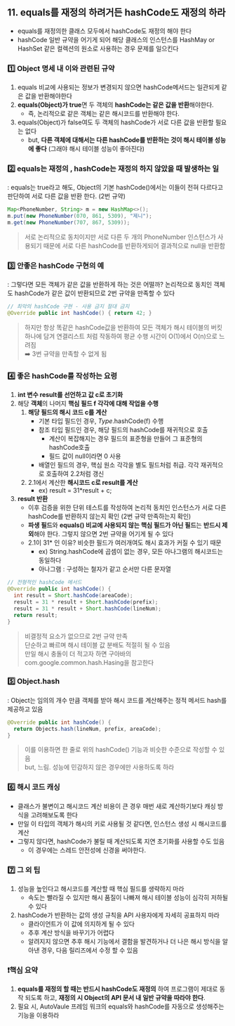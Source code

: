 ## 11. equals를 재정의 하려거든 hashCode도 재정의 하라
* equals를 재정의한 클래스 모두에서 hashCode도 재정의 해야 한다
* hashCode 일반 규약을 어기게 되어 해당 클래스의 인스턴스를 HashMay or HashSet 같은 컬렉션의 원소로 사용하는 경우 문제를 일으킨다
### 1️⃣ Object 명세 내 이와 관련된 규약
 1. equals 비교에 사용되는 정보가 변경되지 않으면 hashCode메서드는 일관되게 같은 값을 반환해야한다
 2. **equals(Object)가 true**면 두 객체의 **hashCode는 같은 값을 반환**해야한다.
    * 즉, 논리적으로 같은 객체는 같은 해시코드를 반환해야 한다.
 3. equals(Object)가 false여도 두 객체의 hashCode가 서로 다른 값을 반환할 필요는 없다
    * but, **다른 객체에 대해서는 다른 hashCode를 반환하는 것이 해시 테이블 성능에 좋다** (그래야 해시 테이블 성능이 좋아진다)
### 2️⃣ equals는 재정의 , hashCode는 재정의 하지 않았을 때 발생하는 일
: equals는 true라고 해도, Object의 기본 hashCode()에서는 이들이 전혀 다르다고 판단하여 서로 다른 값을 반환 한다. (2번 규약) <br>
```java
Map<PhoneNumber, String> m = new HashMap<>();
m.put(new PhoneNumber(070, 861, 5309), "제니");
m.get(new PhoneNumber(707, 867, 5309));
```
> 서로 논리적으로 동치이지만 서로 다른 두 개의 PhoneNumber 인스턴스가 사용되기 때문에 서로 다른 hashCode를 반환하게되어 결과적으로 null을 반환함
### 3️⃣ 안좋은 hashCode 구현의 예
: 그렇다면 모든 객체가 같은 값을 반환하게 하는 것은 어떨까? 논리적으로 동치인 객체도 hashCode가 같은 값이 반환되므로 2번 규약을 만족할 수 있다 <br>
```java
// 최악의 hashCode 구현 - 사용 금지 절대 금지
@Override public int hashCode() { return 42; }
```
> 하지만 항상 똑같은 hashCode값을 반환하여 모든 객체가 해시 테이블의 버킷 하나에 담겨 연결리스트 처럼 작동하여 평균 수행 시간이 O(1)에서 O(n)으로 느려짐 <br>
> ➡️ 3번 규약을 만족할 수 없게 됨
### 4️⃣ 좋은 hashCode를 작성하는 요령
1. **int 변수 result를 선언하고 값 c로 초기화**
2. 해당 **객체**의 나머지 **핵심 필드 f 각각에 대해 작업을 수행**
   1. **해당 필드의 해시 코드 c를 계산**
      * 기본 타입 필드인 경우, _Type_.hashCode(f) 수행
      * 참조 타입 필드인 경우, 해당 필드의 hashCode를 재귀적으로 호출
        * 계산이 복잡해지는 경우 필드의 표준형을 만들어 그 표준형의 hashCode호출
        * 필드 값이 null이라면 0 사용
      * 배열인 필드의 경우, 핵심 원소 각각을 별도 필드처럼 취급. 각각 재귀적으로 호출하여 2.2처럼 갱신 
   2. 2.1에서 계산한 **해시코드 c로 result를 계산**
      * ex) result = 31*result + c;
3. **result 반환**
    * 이후 검증을 위한 단위 테스트를 작성하여 논리적 동치인 인스턴스가 서로 다른 hashCode를 반환하지 않는지 확인 (2번 규약 만족하는지 확인)
    * **파생 필드**와 **equals() 비교에 사용되지 않는 핵심 필드가 아닌 필드**는 **반드시 제외**해야 한다. 그렇지 않으면 2번 규약을 어기게 될 수 있다
    * 2.1이 31* 인 이유? 비슷한 필드가 여러개여도 해시 효과가 커질 수 있기 때문
        * ex) String.hashCode에 곱셈이 없는 경우, 모든 아나그램의 해시코드는 동일하다
        * 아나그램 : 구성하는 철자가 같고 순서만 다른 문자열
```java
// 전형적인 hashCode 메서드
@Override public int hashCode() {
  int result = Short.hashCode(areaCode);
  result = 31 * result + Short.hashCode(prefix);
  result = 31 * result + Short.hashCode(lineNum);
  return result;
}
```
> 비결정적 요소가 없으므로 2번 규약 만족 <br>
> 단순하고 빠르며 해시 테이블 값 분배도 적절히 될 수 있음 <br>
> 만일 해시 충돌이 더 적고자 하면 구아바의 com.google.common.hash.Hasing을 참고한다
### 5️⃣ Object.hash
: Object는 임의의 개수 만큼 객체를 받아 해시 코드를 계산해주는 정적 메서드 hash를 제공하고 있음
```java
@Override public int hashCode() {
  return Objects.hash(lineNum, prefix, areaCode);
}
```
> 이를 이용하면 한 줄로 위의 hashCode() 기능과 비슷한 수준으로 작성할 수 있음 <br>
> but, 느림. 성능에 민감하지 않은 경우에만 사용하도록 하라 <br>
### 6️⃣ 해시 코드 캐싱
* 클래스가 불변이고 해시코드 계산 비용이 큰 경우 매번 새로 계산하기보다 캐싱 방식을 고려해보도록 한다
* 만일 이 타입의 객체가 해시의 키로 사용될 것 같다면, 인스턴스 생성 시 해시코드를 계산
* 그렇지 않다면, hashCode가 불릴 때 계산되도록 지연 초기화를 사용할 수도 있음
  * 이 경우에는 스레드 안전성에 신경을 써야한다.
### 7️⃣ 그 외 팁
1. 성능을 높인다고 해시코드를 계산할 때 핵심 필드를 생략하지 마라
    * 속도는 빨라질 수 있지만 해시 품질이 나빠져 해시 테이블 성능이 심각히 저하될 수 있다
2. hashCode가 반환하는 값의 생성 규칙을 API 사용자에게 자세히 공표하지 마라
    * 클라이언트가 이 값에 의지하게 될 수 있다
    * 추후 계산 방식을 바꾸기가 어렵다
    * 알려지지 않으면 추후 해시 기능에서 결함을 발견하거나 더 나은 해시 방식을 알아낸 경우, 다음 릴리즈에서 수정 할 수 있음
### ❗핵심 요약
1. **equals를 재정의 할 때는 반드시 hashCode도 재정의** 하여 프로그램이 제대로 동작 되도록 하고, **재정의 시 Object의 API 문서 내 일반 규약을 따라야 한다**. 
2. 필요 시, AutoVaule 프레임 워크의 equals와 hashCode를 자동으로 생성해주는 기능을 이용하라
